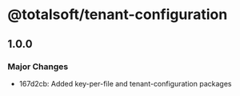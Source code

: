 # @totalsoft/tenant-configuration

## 1.0.0

### Major Changes

- 167d2cb: Added key-per-file and tenant-configuration packages
